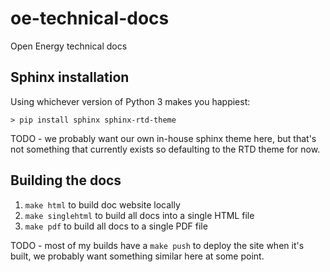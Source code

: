 # oe-technical-docs
Open Energy technical docs

## Sphinx installation

Using whichever version of Python 3 makes you happiest:

```
> pip install sphinx sphinx-rtd-theme
```

TODO - we probably want our own in-house sphinx theme here, but that's not something that currently exists so 
defaulting to the RTD theme for now.

## Building the docs

1. `make html` to build doc website locally
2. `make singlehtml` to build all docs into a single HTML file
3. `make pdf` to build all docs to a single PDF file

TODO - most of my builds have a `make push` to deploy the site when it's built, we probably want something similar
here at some point.
